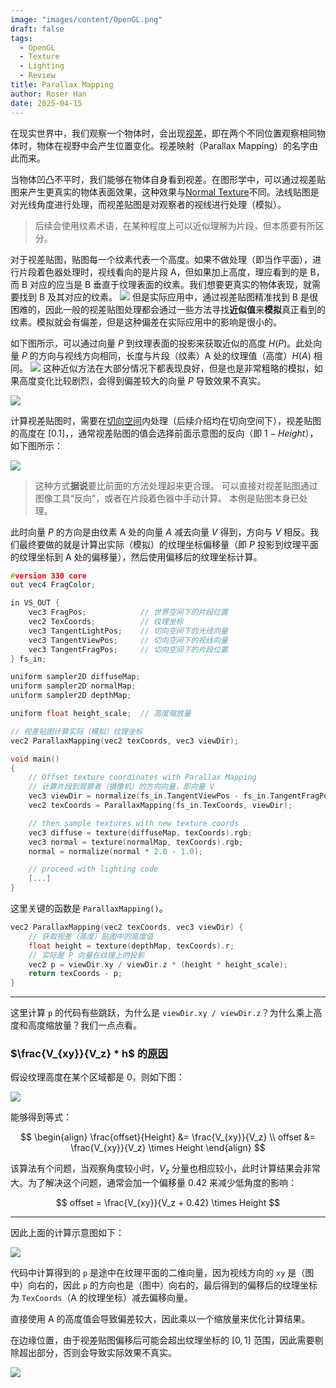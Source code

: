 ```yaml
---
image: "images/content/OpenGL.png"
draft: false
tags:
  - OpenGL
  - Texture
  - Lighting
  - Review
title: Parallax Mapping
author: Roser Han
date: 2025-04-15
---
```

在现实世界中，我们观察一个物体时，会出现[视差](https://zh.wikipedia.org/wiki/%E8%A7%86%E5%B7%AE)，即在两个不同位置观察相同物体时，物体在视野中会产生位置变化。视差映射（Parallax Mapping）的名字由此而来。

当物体凹凸不平时，我们能够在物体自身看到视差。在图形学中，可以通过视差贴图来产生更真实的物体表面效果，这种效果与[Normal Texture](../Normal-Texture)不同。法线贴图是对光线角度进行处理，而视差贴图是对观察者的视线进行处理（模拟）。

> 后续会使用纹素术语，在某种程度上可以近似理解为片段，但本质要有所区分。

对于视差贴图，贴图每一个纹素代表一个高度。如果不做处理（即当作平面），进行片段着色器处理时，视线看向的是片段 A，但如果加上高度，理应看到的是 B，而 B 对应的应当是 B 垂直于纹理表面的纹素。我们想要更真实的物体表现，就需要找到 B 及其对应的纹素。
![](images/视差贴图简化示意图.png)
但是实际应用中，通过视差贴图精准找到 B 是很困难的，因此一般的视差贴图处理都会通过一些方法寻找**近似值**来**模拟**真正看到的纹素。模拟就会有偏差，但是这种偏差在实际应用中的影响是很小的。

如下图所示，可以通过向量 $P$ 到纹理表面的投影来获取近似的高度 $H(P)$。此处向量 $P$ 的方向与视线方向相同，长度与片段（纹素）A 处的纹理值（高度）$H(A)$ 相同。
![](images/视差贴图近似处理示意图（上方）.png)
这种近似方法在大部分情况下都表现良好，但是也是非常粗略的模拟，如果高度变化比较剧烈，会得到偏差较大的向量 $P$ 导致效果不真实。

![](images/视差贴图错误近似.png)

计算视差贴图时，需要在[切向空间](../../../Graphics/切向空间)内处理（后续介绍均在切向空间下），视差贴图的高度在 $[0.1]$，，通常视差贴图的值会选择前面示意图的反向（即 $1 - Height$），如下图所示：

![](images/视差贴图计算.png)

> 这种方式**据说**要比前面的方法处理起来更合理。
> 可以直接对视差贴图通过图像工具“反向”，或者在片段着色器中手动计算。
> 本例是贴图本身已处理。

此时向量 $P$ 的方向是由纹素 A 处的向量 $A$ 减去向量 $V$ 得到，方向与 $V$  相反。我们最终要做的就是计算出实际（模拟）的纹理坐标偏移量（即 $P$ 投影到纹理平面的纹理坐标到 A 处的偏移量），然后使用偏移后的纹理坐标计算。

```cpp
#version 330 core
out vec4 FragColor;

in VS_OUT {
    vec3 FragPos;            // 世界空间下的片段位置
    vec2 TexCoords;          // 纹理坐标
    vec3 TangentLightPos;    // 切向空间下的光线向量
    vec3 TangentViewPos;     // 切向空间下的视线向量
    vec3 TangentFragPos;     // 切向空间下的片段位置
} fs_in;

uniform sampler2D diffuseMap;
uniform sampler2D normalMap;
uniform sampler2D depthMap;

uniform float height_scale;  // 高度缩放量

// 视差贴图计算实际（模拟）纹理坐标
vec2 ParallaxMapping(vec2 texCoords, vec3 viewDir);

void main()
{
    // Offset texture coordinates with Parallax Mapping
    // 计算片段到观察者（摄像机）的方向向量，即向量 V
    vec3 viewDir = normalize(fs_in.TangentViewPos - fs_in.TangentFragPos);
    vec2 texCoords = ParallaxMapping(fs_in.TexCoords, viewDir);

    // then sample textures with new texture coords
    vec3 diffuse = texture(diffuseMap, texCoords).rgb;
    vec3 normal = texture(normalMap, texCoords).rgb;
    normal = normalize(normal * 2.0 - 1.0);

    // proceed with lighting code
    [...]
}

```

这里关键的函数是 `ParallaxMapping()`。

```cpp
vec2 ParallaxMapping(vec2 texCoords, vec3 viewDir) {
	// 获取视差（高度）贴图中的高度值
	float height = texture(depthMap, texCoords).r;
	// 实际是 P 向量在纹理上的投影
	vec2 p = viewDir.xy / viewDir.z * (height * height_scale);
	return texCoords - p;
}
```

***
这里计算 `p` 的代码有些跳跃，为什么是 `viewDir.xy / viewDir.z`？为什么乘上高度和高度缩放量？我们一点点看。
### $\frac{V_{xy}}{V_z} * h$ 的[原因](https://catlikecoding.com/unity/tutorials/rendering/part-20/)

假设纹理高度在某个区域都是 0，则如下图：

![](images/视差贴图P向量计算解释示意图.png)

能够得到等式：

$$
\begin{align}
\frac{offset}{Height} &= \frac{V_{xy}}{V_z} \\ 
offset &= \frac{V_{xy}}{V_z} \times Height 
\end{align}
$$

该算法有个问题，当观察角度较小时，$V_z$ 分量也相应较小，此时计算结果会非常大。为了解决这个问题，通常会加一个偏移量 0.42 来减少低角度的影响：

$$
offset = \frac{V_{xy}}{V_z + 0.42} \times Height
$$

***
因此上面的计算示意图如下：

![](images/视差贴图实际计算示意图.png)

代码中计算得到的 `p` 是途中在纹理平面的二维向量，因为视线方向的 `xy` 是（图中）向右的，因此 `p`  的方向也是（图中）向右的，最后得到的偏移后的纹理坐标为 `TexCoords`（A 的纹理坐标）减去偏移向量。

 直接使用 A 的高度值会导致偏差较大，因此乘以一个缩放量来优化计算结果。
 
在边缘位置，由于视差贴图偏移后可能会超出纹理坐标的 $[0, 1]$ 范围，因此需要剔除超出部分，否则会导致实际效果不真实。

![](images/视差贴图与法线贴图对比.png)